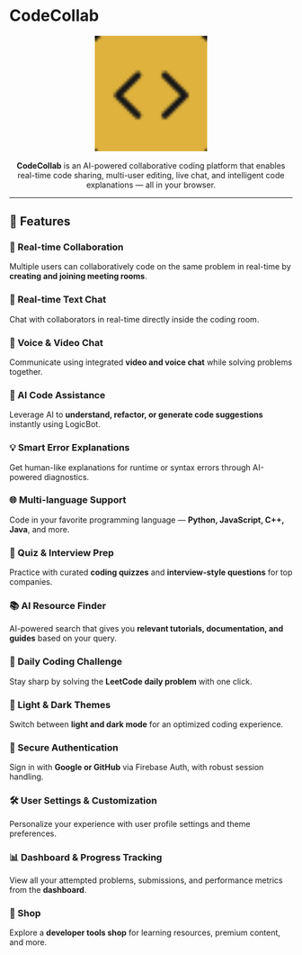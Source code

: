 # CodeCollab

<p align="center">
  <img src="./public/logo.png" alt="CodeCollab Logo" width="200" />
</p>

<p align="center">
  <b>CodeCollab</b> is an AI-powered collaborative coding platform that enables real-time code sharing, multi-user editing, live chat, and intelligent code explanations — all in your browser.
</p>

---

## 🚀 Features

### 👥 Real-time Collaboration

Multiple users can collaboratively code on the same problem in real-time by **creating and joining meeting rooms**.

### 💬 Real-time Text Chat

Chat with collaborators in real-time directly inside the coding room.

### 🎥 Voice & Video Chat

Communicate using integrated **video and voice chat** while solving problems together.

### 🤖 AI Code Assistance

Leverage AI to **understand, refactor, or generate code suggestions** instantly using LogicBot.

### 💡 Smart Error Explanations

Get human-like explanations for runtime or syntax errors through AI-powered diagnostics.

### 🌐 Multi-language Support

Code in your favorite programming language — **Python, JavaScript, C++, Java**, and more.

### 🧪 Quiz & Interview Prep

Practice with curated **coding quizzes** and **interview-style questions** for top companies.

### 📚 AI Resource Finder

AI-powered search that gives you **relevant tutorials, documentation, and guides** based on your query.

### 🎯 Daily Coding Challenge

Stay sharp by solving the **LeetCode daily problem** with one click.

### 🎨 Light & Dark Themes

Switch between **light and dark mode** for an optimized coding experience.

### 🔐 Secure Authentication

Sign in with **Google or GitHub** via Firebase Auth, with robust session handling.

### 🛠️ User Settings & Customization

Personalize your experience with user profile settings and theme preferences.

### 📊 Dashboard & Progress Tracking

View all your attempted problems, submissions, and performance metrics from the **dashboard**.

### 🏪 Shop

Explore a **developer tools shop** for learning resources, premium content, and more.
